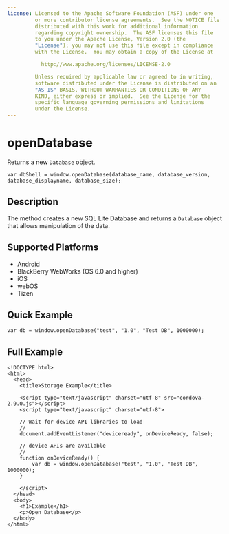 ```yaml
---
license: Licensed to the Apache Software Foundation (ASF) under one
         or more contributor license agreements.  See the NOTICE file
         distributed with this work for additional information
         regarding copyright ownership.  The ASF licenses this file
         to you under the Apache License, Version 2.0 (the
         "License"); you may not use this file except in compliance
         with the License.  You may obtain a copy of the License at

           http://www.apache.org/licenses/LICENSE-2.0

         Unless required by applicable law or agreed to in writing,
         software distributed under the License is distributed on an
         "AS IS" BASIS, WITHOUT WARRANTIES OR CONDITIONS OF ANY
         KIND, either express or implied.  See the License for the
         specific language governing permissions and limitations
         under the License.
---
```


openDatabase
===============

Returns a new `Database` object.

    var dbShell = window.openDatabase(database_name, database_version, database_displayname, database_size);

Description
-----------

The method creates a new SQL Lite Database and returns a `Database`
object that allows manipulation of the data.

Supported Platforms
-------------------

- Android
- BlackBerry WebWorks (OS 6.0 and higher)
- iOS
- webOS
- Tizen

Quick Example
-------------

    var db = window.openDatabase("test", "1.0", "Test DB", 1000000);

Full Example
------------

    <!DOCTYPE html>
    <html>
      <head>
        <title>Storage Example</title>

        <script type="text/javascript" charset="utf-8" src="cordova-2.9.0.js"></script>
        <script type="text/javascript" charset="utf-8">

        // Wait for device API libraries to load
        //
        document.addEventListener("deviceready", onDeviceReady, false);

        // device APIs are available
        //
        function onDeviceReady() {
            var db = window.openDatabase("test", "1.0", "Test DB", 1000000);
        }

        </script>
      </head>
      <body>
        <h1>Example</h1>
        <p>Open Database</p>
      </body>
    </html>

